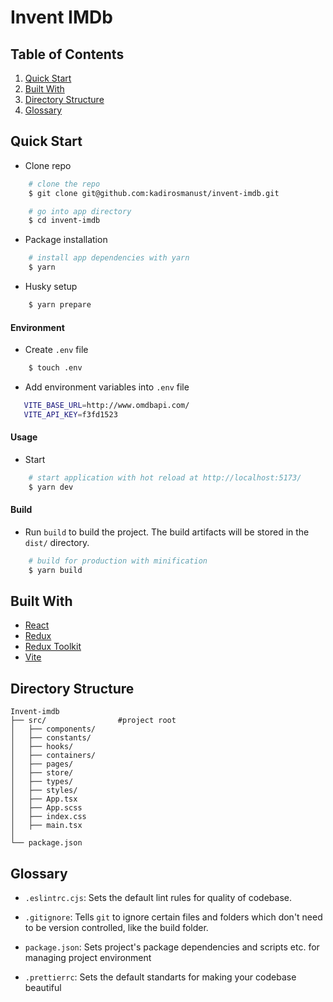 # Invent IMDb
## Table of Contents
  1. [Quick Start](#quick-start)
  1. [Built With](#built-with)
  1. [Directory Structure](#directory-structure)
  1. [Glossary](#glossary)
## Quick Start

- Clone repo
```bash
    # clone the repo
    $ git clone git@github.com:kadirosmanust/invent-imdb.git

    # go into app directory
    $ cd invent-imdb
```

- Package installation
```bash
    # install app dependencies with yarn
    $ yarn
```
- Husky setup
```bash
    $ yarn prepare 
```

#### Environment
- Create `.env` file
```bash
    $ touch .env
```

- Add environment variables into `.env` file
```bash
   VITE_BASE_URL=http://www.omdbapi.com/
   VITE_API_KEY=f3fd1523
```
#### Usage
- Start
```bash
    # start application with hot reload at http://localhost:5173/
    $ yarn dev
```
#### Build
- Run `build` to build the project. The build artifacts will be stored in the `dist/` directory.

```bash
    # build for production with minification
    $ yarn build
```
## Built With
- [React](https://reactjs.org/)
- [Redux](https://redux.js.org/)
- [Redux Toolkit](https://redux-toolkit.js.org/)
- [Vite](https://vitejs.dev/)

## Directory Structure
```
Invent-imdb
├── src/                #project root
│   ├── components/
│   ├── constants/
│   ├── hooks/
│   ├── containers/
│   ├── pages/
│   ├── store/
│   ├── types/
│   ├── styles/
│   ├── App.tsx
│   ├── App.scss
│   ├── index.css
│   ├── main.tsx
│
└── package.json
```
## Glossary
- `.eslintrc.cjs`: Sets the default lint rules for quality of codebase.

- `.gitignore`: Tells `git` to ignore certain files and folders which don't need to be version controlled, like the build folder.

- `package.json`: Sets project's package dependencies and scripts etc. for managing project environment

- `.prettierrc`: Sets the default standarts for making your codebase beautiful